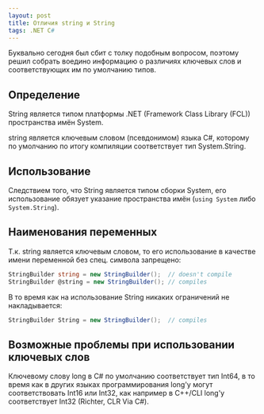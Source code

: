 ```yaml
---
layout: post
title: Отличия string и String
tags: .NET C#
---
```


Буквально сегодня был сбит с толку подобным вопросом, поэтому решил собрать воедино информацию о различиях ключевых слов и соответствующих им по умолчанию типов.

## Определение

String является типом платформы .NET (Framework Class Library (FCL)) пространства имён System.

string является ключевым словом (псевдонимом) языка C#, которому по умолчанию по итогу компиляции соответствует тип System.String.

## Использование

Следствием того, что String является типом сборки System, его использование обязует указание пространства имён (`using System` либо `System.String`).

## Наименования переменных

Т.к. string является ключевым словом, то его использование в качестве имени переменной без спец. символа запрещено:

```c#
StringBuilder string = new StringBuilder();  // doesn't compile 
StringBuilder @string = new StringBuilder(); // compiles 
```

В то время как на использование String никаких ограничений не накладывается:

```c#
StringBuilder String = new StringBuilder();  // compiles
```

## Возможные проблемы при использовании ключевых слов

Ключевому слову long в C# по умолчанию соответствует тип Int64, в то время как в других языках программирования long'у могут соответствовать Int16 или Int32, как например в C++/CLI long'у соответствует Int32 (Richter, CLR Via C#).